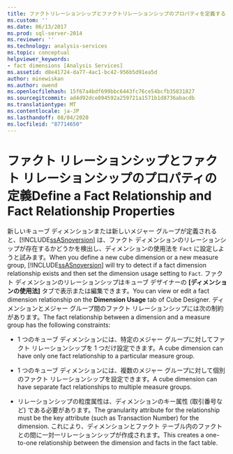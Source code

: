```yaml
---
title: ファクトリレーションシップとファクトリレーションシップのプロパティを定義する |Microsoft Docs
ms.custom: ''
ms.date: 06/13/2017
ms.prod: sql-server-2014
ms.reviewer: ''
ms.technology: analysis-services
ms.topic: conceptual
helpviewer_keywords:
- fact dimensions [Analysis Services]
ms.assetid: d8e41724-da77-4ac1-bc42-956b5d91ea5d
author: minewiskan
ms.author: owend
ms.openlocfilehash: 15f67a4bdf699bbc6443fc76ce54bcfb35831827
ms.sourcegitcommit: ad4d92dce894592a259721a1571b1d8736abacdb
ms.translationtype: MT
ms.contentlocale: ja-JP
ms.lasthandoff: 08/04/2020
ms.locfileid: "87714650"
---
```

# <a name="define-a-fact-relationship-and-fact-relationship-properties"></a><span data-ttu-id="3599b-102">ファクト リレーションシップとファクト リレーションシップのプロパティの定義</span><span class="sxs-lookup"><span data-stu-id="3599b-102">Define a Fact Relationship and Fact Relationship Properties</span></span>
  <span data-ttu-id="3599b-103">新しいキューブ ディメンションまたは新しいメジャー グループが定義されると、[!INCLUDE[ssASnoversion](../../includes/ssasnoversion-md.md)] は、ファクト ディメンションのリレーションシップが存在するかどうかを検出し、ディメンションの使用法を `Fact` に設定しようと試みます。</span><span class="sxs-lookup"><span data-stu-id="3599b-103">When you define a new cube dimension or a new measure group, [!INCLUDE[ssASnoversion](../../includes/ssasnoversion-md.md)] will try to detect if a fact dimension relationship exists and then set the dimension usage setting to `Fact`.</span></span> <span data-ttu-id="3599b-104">ファクト ディメンションのリレーションシップはキューブ デザイナーの **[ディメンションの使用法]** タブで表示または編集できます。</span><span class="sxs-lookup"><span data-stu-id="3599b-104">You can view or edit a fact dimension relationship on the **Dimension Usage** tab of Cube Designer.</span></span> <span data-ttu-id="3599b-105">ディメンションとメジャー グループ間のファクト リレーションシップには次の制約があります。</span><span class="sxs-lookup"><span data-stu-id="3599b-105">The fact relationship between a dimension and a measure group has the following constraints:</span></span>  
  
-   <span data-ttu-id="3599b-106">1 つのキューブ ディメンションには、特定のメジャー グループに対してファクト リレーションシップを 1 つだけ設定できます。</span><span class="sxs-lookup"><span data-stu-id="3599b-106">A cube dimension can have only one fact relationship to a particular measure group.</span></span>  
  
-   <span data-ttu-id="3599b-107">1 つのキューブ ディメンションには、複数のメジャー グループに対して個別のファクト リレーションシップを設定できます。</span><span class="sxs-lookup"><span data-stu-id="3599b-107">A cube dimension can have separate fact relationships to multiple measure groups.</span></span>  
  
-   <span data-ttu-id="3599b-108">リレーションシップの粒度属性は、ディメンションのキー属性 (取引番号など) である必要があります。</span><span class="sxs-lookup"><span data-stu-id="3599b-108">The granularity attribute for the relationship must be the key attribute (such as Transaction Number) for the dimension.</span></span> <span data-ttu-id="3599b-109">これにより、ディメンションとファクト テーブル内のファクトとの間に一対一リレーションシップが作成されます。</span><span class="sxs-lookup"><span data-stu-id="3599b-109">This creates a one-to-one relationship between the dimension and facts in the fact table.</span></span>  
  
  
